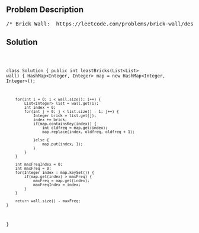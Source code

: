 <!--
<style>
  body { font-family: Arial, sans-serif; }
  .container { max-width: 700px; margin: 0 auto; padding: 10px; }
  .comment-block { background-color: #f9f9f9; padding: 10px; border-left: 5px solid #ccc; overflow-wrap: break-word; white-space: pre-wrap; }
  .code-block { background-color: #f4f4f4; padding: 10px; border: 1px solid #ddd; overflow-wrap: break-word; white-space: pre-wrap; }
</style>
-->

<div class='container'>
<h2>Problem Description</h2>
<div class='comment-block'>
<pre>
/* Brick Wall:  https://leetcode.com/problems/brick-wall/description/There is a brick wall in front of you. The wall is rectangularand has several rows of bricks. The bricks have the same heightbut different width. You want to draw a vertical line from thetop to the bottom and cross the least bricks.The brick wall is represented by a list of rows. Each row is alist of integers representing the width of each brick in thisrow from left to right.If your line go through the edge of a brick, then the brick isnot considered as crossed. You need to find out how to draw theline to cross the least bricks and return the number of crossed bricks.You cannot draw a line just along one of the two vertical edgesof the wall, in which case the line will obviously cross no bricks.Example:Input:[[1,2,2,1], [3,1,2], [1,3,2], [2,4], [3,1,2], [1,3,1,1]]Output: 2Explanation:Note:The width sum of bricks in different rows are the same and won't exceed INT_MAX.The number of bricks in each row is in range [1,10,000]. The height of wall isin range [1,10,000]. Total number of bricks of the wall won't exceed 20,000.*/</pre>
</div>

<h2>Solution</h2>
<div class='code-block'>
<pre><code class='language-java'>

class Solution {
    public int leastBricks(List<List<Integer>> wall) {
        HashMap<Integer, Integer> map = new HashMap<Integer, Integer>();
        
        for(int i = 0; i < wall.size(); i++) {
            List<Integer> list = wall.get(i);
            int index = 0;
            for(int j = 0; j < list.size() - 1; j++) {
                Integer brick = list.get(j);
                index += brick;
                if(map.containsKey(index)) {
                    int oldfreq = map.get(index);
                    map.replace(index, oldfreq, oldfreq + 1);
                    
                }else {
                    map.put(index, 1);
                }
            }
        }
        
        int maxFreqIndex = 0;
        int maxFreq = 0;
        for(Integer index : map.keySet()) {
            if(map.get(index) > maxFreq) {
                maxFreq = map.get(index);
                maxFreqIndex = index;
            }
        }
        
        return wall.size() - maxFreq;
    }
}</code></pre>
</div>
</div>
